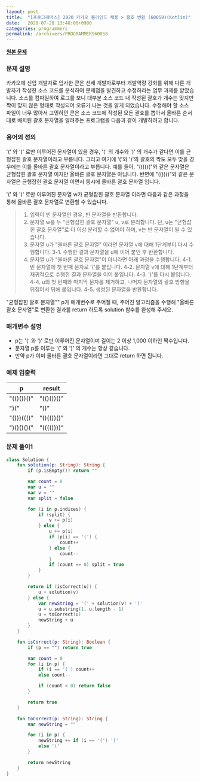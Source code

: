 ```yaml
---
layout: post
title:  "[프로그래머스] 2020 카카오 블라인드 채용 > 괄호 변환 (60058)(Kotlin)"
date:   2020-07-28 13:40:00+0900
categories: programmers
permalink: /archivers/PROGRAMMERS60058
---
```


**[원본 문제](https://programmers.co.kr/learn/courses/30/lessons/60058)**

### 문제 설명

카카오에 신입 개발자로 입사한 콘은 선배 개발자로부터 개발역량 강화를 위해 다른 개발자가 작성한 소스 코드를 분석하여 문제점을 발견하고 수정하라는 업무 과제를 받았습니다. 소스를 컴파일하여 로그를 보니 대부분 소스 코드 내 작성된 괄호가 개수는 맞지만 짝이 맞지 않은 형태로 작성되어 오류가 나는 것을 알게 되었습니다.
수정해야 할 소스 파일이 너무 많아서 고민하던 콘은 소스 코드에 작성된 모든 괄호를 뽑아서 올바른 순서대로 배치된 괄호 문자열을 알려주는 프로그램을 다음과 같이 개발하려고 합니다.

### 용어의 정의

'(' 와 ')' 로만 이루어진 문자열이 있을 경우, '(' 의 개수와 ')' 의 개수가 같다면 이를 균형잡힌 괄호 문자열이라고 부릅니다.
그리고 여기에 '('와 ')'의 괄호의 짝도 모두 맞을 경우에는 이를 올바른 괄호 문자열이라고 부릅니다.
예를 들어, "(()))("와 같은 문자열은 균형잡힌 괄호 문자열 이지만 올바른 괄호 문자열은 아닙니다.
반면에 "(())()"와 같은 문자열은 균형잡힌 괄호 문자열 이면서 동시에 올바른 괄호 문자열 입니다.

'(' 와 ')' 로만 이루어진 문자열 w가 균형잡힌 괄호 문자열 이라면 다음과 같은 과정을 통해 올바른 괄호 문자열로 변환할 수 있습니다.

> 1. 입력이 빈 문자열인 경우, 빈 문자열을 반환합니다.
> 2. 문자열 w를 두 "균형잡힌 괄호 문자열" u, v로 분리합니다. 단, u는 "균형잡힌 괄호 문자열"로 더 이상 분리할 수 없어야 하며, v는 빈 문자열이 될 수 있습니다.
> 3. 문자열 u가 "올바른 괄호 문자열" 이라면 문자열 v에 대해 1단계부터 다시 수행합니다.
>  3-1. 수행한 결과 문자열을 u에 이어 붙인 후 반환합니다.
> 4. 문자열 u가 "올바른 괄호 문자열"이 아니라면 아래 과정을 수행합니다.
>  4-1. 빈 문자열에 첫 번째 문자로 '('를 붙입니다.
>  4-2. 문자열 v에 대해 1단계부터 재귀적으로 수행한 결과 문자열을 이어 붙입니다.
>  4-3. ')'를 다시 붙입니다.
>  4-4. u의 첫 번째와 마지막 문자를 제거하고, 나머지 문자열의 괄호 방향을 뒤집어서 뒤에 붙입니다.
>  4-5. 생성된 문자열을 반환합니다.

"균형잡힌 괄호 문자열"" p가 매개변수로 주어질 때, 주어진 알고리즘을 수행해 "올바른 괄호 문자열"로 변환한 결과를 return 하도록 solution 함수를 완성해 주세요.

### 매개변수 설명

  * p는 '(' 와 ')' 로만 이루어진 문자열이며 길이는 2 이상 1,000 이하인 짝수입니다.
  * 문자열 p를 이루는 '(' 와 ')' 의 개수는 항상 같습니다.
  * 만약 p가 이미 올바른 괄호 문자열이라면 그대로 return 하면 됩니다.


### 예제 입출력

|p|result|
|-|-|
|"(()())()"|"(()())()"|
|")("|"()"|
|"()))((()"|"()(())()"|
|")()()()("|"(((())))"|

### 문제 풀이1

```kotlin
class Solution {
    fun solution(p: String): String {
        if (p.isEmpty()) return ""

        var count = 0
        var u = ""
        var v = ""
        var split = false

        for (i in p.indices) {
            if (split) {
                v += p[i]
            } else {
                u += p[i]
                if (p[i] == '(') {
                    count++
                } else {
                    count--
                }
                if (count == 0) split = true
            }
        }

        return if (isCorrect(u)) {
            u + solution(v)
        } else {
            var newString = '(' + solution(v) + ')'
            u = u.substring(1, u.length - 1)
            u = toCorrect(u)
            newString + u
        }
    }

    fun isCorrect(p: String): Boolean {
        if (p == "") return true

        var count = 0
        for (i in p) {
            if (i == '(') count++
            else count--

            if (count < 0) return false
        }

        return true
    }

    fun toCorrect(p: String): String {
        var newString = ""

        for (i in p) {
            newString += if (i == '(') ')'
            else '('
        }

        return newString
    }
}
```

